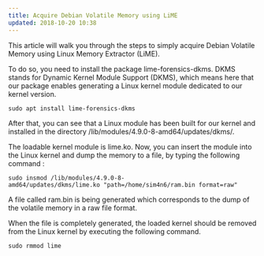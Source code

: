 ```yaml
---
title: Acquire Debian Volatile Memory using LiME
updated: 2018-10-20 10:38
---
```


This article will walk you through the steps to simply acquire Debian Volatile Memory using Linux Memory Extractor (LiME).

To do so, you need to install the package lime-forensics-dkms. DKMS stands for Dynamic Kernel Module Support (DKMS), which means here that our package enables generating a Linux kernel module dedicated to our kernel version.
```
sudo apt install lime-forensics-dkms
```
After that, you can see that a Linux module has been built for our kernel and installed in the directory /lib/modules/4.9.0-8-amd64/updates/dkms/.

The loadable kernel module is lime.ko. Now, you can insert the module into the Linux kernel and dump the memory to a file, by typing the following command :
```
sudo insmod /lib/modules/4.9.0-8-amd64/updates/dkms/lime.ko "path=/home/sim4n6/ram.bin format=raw"
```
A file called ram.bin is being generated which corresponds to the dump of the volatile memory in a raw file format.

When the file is completely generated, the loaded kernel should be removed from the Linux kernel by executing the following command.
```
sudo rmmod lime
```